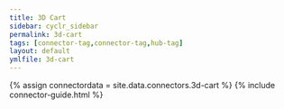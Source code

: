 ```yaml
---
title: 3D Cart
sidebar: cyclr_sidebar
permalink: 3d-cart
tags: [connector-tag,connector-tag,hub-tag]
layout: default
ymlfile: 3d-cart
---
```

{% assign connectordata = site.data.connectors.3d-cart %}
{% include connector-guide.html %}	
